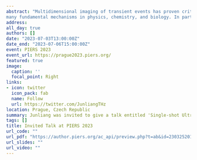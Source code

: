 ```yaml
---
abstract: "Multidimensional imaging of transient events has proven critical in uncovering
many fundamental mechanisms in physics, chemistry, and biology. In particular, real-time imaging modalities with ultrahigh temporal resolutions are required for capturing ultrashort events on picosecond timescales. Despite recent approaches witnessing a dramatic boost in high-speed photography, current single-shot ultrafast imaging schemes operate only at conventional optical wavelengths, being suitable solely within an optically-transparent framework. Here, leveraging on the unique penetration ability of terahertz (THz) waves, we demonstrate a single-shot ultrafast THz imaging system that can capture ultrashort events in optically-opaque scenarios. This is achieved by capitalizing the electro-optic sampling (EOS) technique for THz detection using a judiciously designed optical probe beam multiplexed in the time and spatial-frequency domains simultaneously. According to the EOS mechanism, THz waveforms can be coherently reconstructed by probing the birefringence induced by the THz electric field into an electro-optic crystal. Since the probe beam typically features a wavelength in the near-infrared region, it is possible to use a conventional charge-coupled device camera to map THz-induced variations in probe polarization, thus producing a 2D THz image. In particular, we find that multiplexing the probe beam allows us to encode the terahertz-captured three-dimensional dynamics into different and uniquely marked spatial-frequency regions in Fourier space. This leads to the formation of a superimposed image acquired by the camera, which can then be computationally decoded and reconstructed. Our single-shot method essentially bypasses the need for high-speed devices operating at THz wavelengths, yet it is powerful in providing the spatiotemporal evolution of a complex ultrafast scene with a sub-picosecond temporal resolution, corresponding to a frame rate of more than 1 trillion frames per second. We envisage that our system will provide unprecedented insights into a broad variety of exotic dynamics that occur in advanced materials that are not typically accessible to conventional optical frequencies."
address:
all_day: true
authors: []
date: "2023-07-03T13:00:00Z"
date_end: "2023-07-06T15:00:00Z"
event: PIERS 2023
event_url: https://prague2023.piers.org/
featured: true
image:
  caption: ''
  focal_point: Right
links:
- icon: twitter
  icon_pack: fab
  name: Follow
  url: https://twitter.com/JunliangTHz
location: Prague, Czech Republic
summary: Junliang was invited to give a talk entitled 'Single-shot Ultrafast Imaging with Terahertz Waves' in the 'State-of-the-Art Terahertz Science and Technology' session of Photonics and Electromagnetics Research Symposium (PIERS) 2023.
tags: []
title: Invited Talk at PIERS 2023
url_code: ""
url_pdf: "https://author.piers.org/ac_api/preview.php?t=ab&id=230325201605"
url_slides: ""
url_video: ""
---
```


